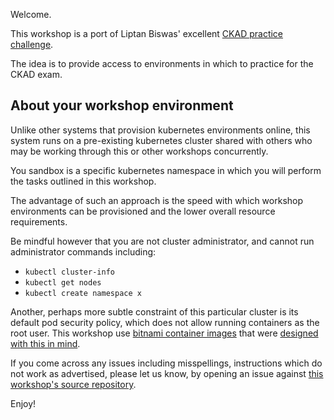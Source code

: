 Welcome.

This workshop is a port of Liptan Biswas' excellent [CKAD practice challenge](https://www.katacoda.com/liptanbiswas/courses/ckad-practice-challenges).

The idea is to provide access to environments in which to practice for the CKAD exam.

## About your workshop environment

Unlike other systems that provision kubernetes environments online, this system runs on a pre-existing kubernetes cluster shared with others who may be working through this or other workshops concurrently.

You sandbox is a specific kubernetes namespace in which you will perform the tasks outlined in this workshop.

The advantage of such an approach is the speed with which workshop environments can be provisioned and the lower overall resource requirements.

Be mindful however that you are not cluster administrator, and cannot run administrator commands including:

- `kubectl cluster-info`
- `kubectl get nodes`
- `kubectl create namespace x`

Another, perhaps more subtle constraint of this particular cluster is its default pod security policy, which does not allow running containers as the root user.  This workshop use [bitnami container images](https://bitnami.com/stacks/containers) that were [designed with this in mind](https://engineering.bitnami.com/articles/why-non-root-containers-are-important-for-security.html).

If you come across any issues including misspellings, instructions which do not work as advertised, please let us know, by opening an issue against [this workshop's source repository](https://github.com/kube-academy/lab-ckad-configuration/).

Enjoy!
